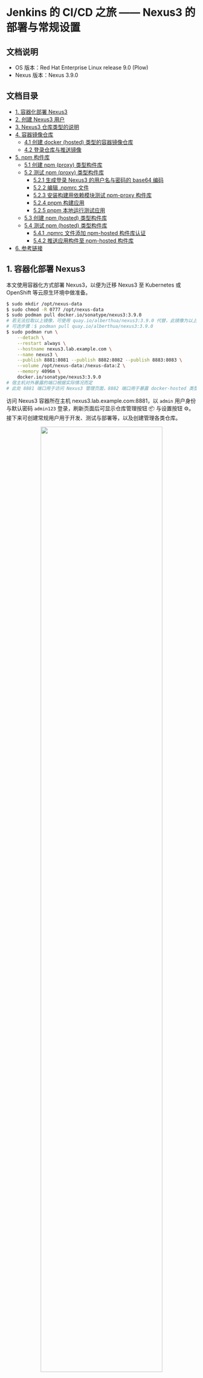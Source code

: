 # Jenkins 的 CI/CD 之旅 —— Nexus3 的部署与常规设置

## 文档说明

- OS 版本：Red Hat Enterprise Linux release 9.0 (Plow)
- Nexus 版本：Nexus 3.9.0

## 文档目录

- [1. 容器化部署 Nexus3](#1-容器化部署-nexus3)
- [2. 创建 Nexus3 用户](#2-创建-nexus3-用户)
- [3. Nexus3 仓库类型的说明](#3-nexus3-仓库类型的说明)
- [4. 容器镜像仓库](#4-容器镜像仓库)
  - [4.1 创建 docker (hosted) 类型的容器镜像仓库](41-创建-docker-hosted-类型的容器镜像仓库)
  - [4.2 登录仓库与推送镜像](#42-登录仓库与推送镜像)
- [5. npm 构件库](#5-npm-构件库)
  - [5.1 创建 npm (proxy) 类型构件库](#51-创建-npm-proxy-类型构件库)
  - [5.2 测试 npm (proxy) 类型构件库](#52-测试-npm-proxy-类型构件库)
    - [5.2.1 生成登录 Nexus3 的用户名与密码的 base64 编码](#521-生成登录-nexus3-的用户名与密码的-base64-编码)
    - [5.2.2 编辑 .npmrc 文件](#522-编辑-npmrc-文件)
    - [5.2.3 安装构建用依赖模块测试 npm-proxy 构件库](#523-安装构建用依赖模块测试-npm-proxy-构件库)
    - [5.2.4 pnpm 构建应用](#524-pnpm-构建应用)
    - [5.2.5 pnpm 本地运行测试应用](#525-pnpm-本地运行测试应用)
  - [5.3 创建 npm (hosted) 类型构件库](#53-创建-npm-hosted-类型构件库)
  - [5.4 测试 npm (hosted) 类型构件库](#54-测试-npm-hosted-类型构件库)
    - [5.4.1 .npmrc 文件添加 npm-hosted 构件库认证](#541-npmrc-文件添加-npm-hosted-构件库认证)
    - [5.4.2 推送应用构件至 npm-hosted 构件库](#542-推送应用构件至-npm-hosted-构件库)
- [6. 参考链接](#6-参考链接)

## 1. 容器化部署 Nexus3

本文使用容器化方式部署 Nexus3，以便为迁移 Nexus3 至 Kubernetes 或 OpenShift 等云原生环境中做准备。

```bash
$ sudo mkdir /opt/nexus-data
$ sudo chmod -R 0777 /opt/nexus-data
$ sudo podman pull docker.io/sonatype/nexus3:3.9.0
# 若无法拉取以上镜像，可使用 quay.io/alberthua/nexus3:3.9.0 代替，此镜像为以上镜像的同步，两者完全相同。
# 可选步骤：$ podman pull quay.io/alberthua/nexus3:3.9.0
$ sudo podman run \
    --detach \
    --restart always \
    --hostname nexus3.lab.example.com \
    --name nexus3 \
    --publish 8881:8081 --publish 8882:8082 --publish 8883:8083 \
    --volume /opt/nexus-data:/nexus-data:Z \
    --memory 4096m \
    docker.io/sonatype/nexus3:3.9.0
# 宿主机对外暴露的端口根据实际情况而定
# 此处 8881 端口用于访问 Nexus3 管理页面，8882 端口用于暴露 docker-hosted 类型的容器镜像仓库，8883 端口待定。
```

访问 Nexus3 容器所在主机 nexus3.lab.example.com:8881，以 `admin` 用户身份与默认密码 `admin123` 登录，刷新页面后可显示仓库管理按钮 📦 与设置按钮 ⚙。接下来可创建常规用户用于开发、测试与部署等，以及创建管理各类仓库。

<center><img src="images/nexus3-admin-login-1.png" style="width:80%"></center>

<center><img src="images/nexus3-admin-login-2.png" style="width:80%"></center>

## 2. 创建 Nexus3 用户

Nexus3 运行后即可创建用户以区别 admin 用户，用于日常开发、测试等使用，以下创建名为 devuser0 用户为例，并赋予管理员权限：

<center><img src="images/nexus3-add-user-1.png" style="width:80%"></center>

<center><img src="images/nexus3-add-user-2.png" style="width:80%"></center>

<center><img src="images/nexus3-add-user-3.png" style="width:80%"></center>

## 3. Nexus3 仓库类型的说明

Nexus3 仓库（repository）类型分为三种类型：

- 代理仓库（Proxy）：用来代理公共的远程仓库，在本地持久化存储远程仓库下载的构件，当再次请求该构件时将从 Nexus 私服下载。
- 宿主仓库（Hosted）：通常宿主仓库在保存构件时分为以下 3 个常用类型

  | 宿主仓库类型 | 说明 |
  | ----- | ----- |
  | 3rd party | 保存第三方依赖的仓库。通常由内部人员下载之后再发布到 Nexus 。 |
  | releases | 保存内部发布的正式稳定版本。 |
  | snapshots | 保存内部发布的快照，为不稳定版本。 |

- 仓库组（Group）：管理多个仓库，客户端直接请求仓库组即可请求到组中的多个仓库。宿主仓库主要用于发布公司内部项目构建、第三方项目构件（如购买的商业构件），以及其他无法从公用仓库获取的构件。

## 4. 容器镜像仓库

### 4.1 创建 docker (hosted) 类型的容器镜像仓库

docker (hosted) 类型的容器镜像仓库用于存储第三方下载后推送的镜像，以及自定义构建的镜像。此处创建仓库后，推送 docker.io/library/registry:2 镜像，验证此仓库是否可正常提供服务。如下所示：

<center><img src="images/container-repo-hosted-1.png" style="width:80%"></center>

<center><img src="images/container-repo-hosted-2.png" style="width:80%"></center>

<center><img src="images/container-repo-hosted-3.png" style="width:80%"></center>

<center><img src="images/container-repo-hosted-4.png" style="width:80%"></center>

<center><img src="images/container-repo-hosted-5.png" style="width:80%"></center>

<center><img src="images/container-repo-hosted-6.png" style="width:80%"></center>

### 4.2 登录仓库与推送镜像

podman 登录以上创建的仓库默认使用 SSL 认证，若本地未设置 SSL 证书将认证失败而无法登录。报错如下：

```bash
$ podman login nexus3.lab.example.com:8882
Authenticating with existing credentials for nexus3.lab.example.com:8882
Existing credentials are invalid, please enter valid username and password
Username (devuser0): devuser0
Password:
Error: authenticating creds for "nexus3.lab.example.com:8882": pinging container registry nexus3.lab.example.com:8882: Get "https://nexus3.lab.example.com:8882/v2/": EOF
# 报错提示 SSL 认证证书问题
```

根据 Nexus3 容器启动的端口映射可知，访问容器所在的宿主机端口 8882 即可访问容器镜像服务。

```bash
$ podman login --tls-verify=false nexus3.lab.example.com:8882
Username: devuser0  #以上 Nexus3 中创建的常规用户
Password:    #该用户的密码
Login Succeeded!
# 成功登录仓库
```

Nexus3 中的容器镜像存储在扁平化的空间中，镜像不从属于用户或组织，而是直接进行管理。因此，在为容器镜像设置标签时，可遵循以下方式，此处以 `docker.io/library/registry:2` 为例：

```bash
$ podman tag docker.io/library/registry:2 nexus3.lab.example.com:8882/registry:2
$ podman push --tls-verify=false nexus3.lab.example.com:8882/registry:2
Getting image source signatures
Copying blob 3dc78a2f4e56 skipped: already exists
Copying blob 1a0007403c9e skipped: already exists
Copying blob 11d475ff1a07 skipped: already exists
Copying blob 8d881b642817 skipped: already exists
Copying blob 0fcc9ad4e206 skipped: already exists
Copying config 26b2eb0361 done
Writing manifest to image destination
```

容器镜像推送完成后，Nexus3 中将显示此镜像：

<center><img src="images/nexus3-docker-hosted-repo.png" style="width:80%"></center>

## 5. npm 构件库

### 5.1 创建 npm (proxy) 类型构件库

应用目录的 `.npmrc` 文件或 `$HOME/.npmrc` 文件中定义了此类仓库的地址的话，那么使用 `pnpm install` 或 `npm install` 安装应用依赖的模块时，将从此类仓库中下载安装，但仓库内不存在对应模块的话，仓库将从定义的上游仓库中（本例使用淘宝的 npm 仓库）拉取下载模块至仓库中，再提供给应用。因此，若其他应用使用相同的的模块，此类仓库可直接提供而无需再从上游仓库中下载。

<center><img src="images/npm-proxy-demo-1.jpg" style="width:80%"></center>

<center><img src="images/npm-proxy-demo-2.jpg" style="width:80%"></center>

<center><img src="images/npm-proxy-demo-3.jpg" style="width:80%"></center>

<center><img src="images/npm-proxy-demo-4.jpg" style="width:80%"></center>

<center><img src="images/npm-proxy-demo-5.jpg" style="width:80%"></center>

<center><img src="images/npm-proxy-demo-6.jpg" style="width:80%"></center>

### 5.2 测试 npm (proxy) 类型构件库

以上类型的构件库创建完成后，对其进行测试。本例中使用 Node.js 项目 [etherpad-lite](https://github.com/ether/etherpad-lite) 完成模块的安装与应用构建发布，并将应用的构件推送至 `npm (hosted)` 类型的仓库中。

#### 5.2.1 生成登录 Nexus3 的用户名与密码的 base64 编码

此处使用以上步骤中创建的 devuser0 用户以及密码

```bash
### 方法1
[devops@serverb etherpad-lite]$ echo -n "devuser0:1qazZSE$" | base64
ZGV2dXNlcjA6MXFhelpTRSQ=

### 方法2
[devops@serverb etherpad-lite]$ echo -n "devuser0:1qazZSE$" | openssl base64
ZGV2dXNlcjA6MXFhelpTRSQ=
```

#### 5.2.2 编辑 .npmrc 文件

编辑 `$HOME/.npmrc` 文件，定义 npm (proxy) 类型仓库的地址与认证用户的 base64 编码。此类仓库地址可通过以下方法获取：

<center><img src="images/nexus3-copy-address-1.png" style="width:80%"></center>

<center><img src="images/nexus3-copy-address-2.png" style="width:80%"></center>

```bash
[devops@serverb etherpad-lite]$ vim ~/.npmrc
registry=http://nexus3.lab.example.com:8881/repository/npm-proxy/  #指定 npm-proxy 构件库
always-auth=true  #总是启用登录认证
//nexus3.lab.example.com:8881/repository/npm-proxy/:_auth="ZGV2dXNlcjA6MXFhelpTRSQ="  #登录 npm-proxy 构件库认证
```

#### 5.2.3 安装构建用依赖模块测试 npm-proxy 构件库

使用 pnpm 连接此构件库，并安装模块至当前项目的 `node_modules/` 目录中。关于 pnpm 的安装可参考 [Node.js 之 npm 常用方法]()。

```bash
[devops@serverb etherpad-lite]$ pnpm install
Scope: all 6 workspace projects
 WARN  Ignoring broken lockfile at /home/devops/etherpad-lite: Lockfile /home/devops/etherpad-lite/pnpm-lock.yaml not compatible with current pnpm
 WARN  3 deprecated subdependencies found: lodash.get@4.4.2, node-domexception@1.0.0, superagent@8.1.2
Packages: +965
+++++++++++++++++++++++++++++++++++++++++++++++++++++++++++++++++++++++++++++++++++++++++++++++++++++++++++++++++++++++++++++++++++++++++++++++++++
Progress: resolved 1071, reused 959, downloaded 11, added 965, done
node_modules/.pnpm/@scarf+scarf@1.4.0/node_modules/@scarf/scarf: Running postinstall script, done in 3s
node_modules/.pnpm/@swc+core@1.11.24/node_modules/@swc/core: Running postinstall script, done in 223ms
node_modules/.pnpm/esbuild@0.25.4/node_modules/esbuild: Running postinstall script, done in 227ms
node_modules/.pnpm/esbuild@0.21.5/node_modules/esbuild: Running postinstall script, done in 236ms
node_modules/.pnpm/unrs-resolver@1.7.2/node_modules/unrs-resolver: Running postinstall script, done in 68ms

dependencies:
+ ep_etherpad-lite 2.3.0 <- src

devDependencies:
+ admin 2.3.0 <- admin
+ docs <- doc
+ ui 0.0.0 <- ui

 WARN  Issues with peer dependencies found
doc
└─┬ vitepress 1.6.3
  └─┬ @docsearch/js 3.8.2
    └─┬ @docsearch/react 3.8.2
      ├── ✕ missing peer search-insights@">= 1 < 3"
      ├─┬ @algolia/autocomplete-core 1.17.7
      │ └─┬ @algolia/autocomplete-plugin-algolia-insights 1.17.7
      │   ├── ✕ missing peer search-insights@">= 1 < 3"
      │   └─┬ @algolia/autocomplete-shared 1.17.7
      │     └── ✕ missing peer @algolia/client-search@">= 4.9.1 < 6"
      └─┬ @algolia/autocomplete-preset-algolia 1.17.7
        └── ✕ missing peer @algolia/client-search@">= 4.9.1 < 6"
Peer dependencies that should be installed:
  @algolia/client-search@">=4.9.1 <6.0.0-0"  search-insights@">=1.0.0 <3.0.0-0"

src
└─┬ eslint-config-etherpad 4.0.4
  ├─┬ @typescript-eslint/eslint-plugin 7.18.0
  │ ├── ✕ unmet peer eslint@^8.56.0: found 9.27.0
  │ └─┬ @typescript-eslint/type-utils 7.18.0
  │   ├── ✕ unmet peer eslint@^8.56.0: found 9.27.0
  │   └─┬ @typescript-eslint/utils 7.18.0
  │     └── ✕ unmet peer eslint@^8.56.0: found 9.27.0
  └─┬ @typescript-eslint/parser 7.18.0
    └── ✕ unmet peer eslint@^8.56.0: found 9.27.0

Done in 1m 21.9s
```

验证 npm-proxy 构件库中是否同步依赖的模块：

<center><img src="images/npm-proxy-repo.png" style="width:80%"></center>

#### 5.2.4 pnpm 构建应用

```bash
[devops@serverb etherpad-lite]$ pnpm run build:etherpad  #根据 package.json 中的脚本定义构建

> etherpad@2.3.0 build:etherpad /home/devops/etherpad-lite
> pnpm --filter admin run build-copy && pnpm --filter ui run build-copy


> admin@2.3.0 build-copy /home/devops/etherpad-lite/admin
> tsc && vite build --outDir ../src/templates/admin --emptyOutDir

vite v6.3.5 building for production...
✓ 1742 modules transformed.
../src/templates/admin/index.html                   0.49 kB │ gzip:   0.31 kB
../src/templates/admin/assets/index-BSQTLHmC.css   10.89 kB │ gzip:   3.19 kB
../src/templates/admin/assets/index-CmBU3i6n.js   479.31 kB │ gzip: 154.07 kB
[vite-plugin-static-copy] Copied 1 items.
✓ built in 7.58s

> ui@0.0.0 build-copy /home/devops/etherpad-lite/ui
> tsc && vite build --outDir ../src/static/oidc --emptyOutDir

vite v6.3.5 building for production...
✓ 6 modules transformed.
../src/static/oidc/consent.html               1.01 kB │ gzip: 0.49 kB
../src/static/oidc/login.html                 2.60 kB │ gzip: 1.03 kB
../src/static/oidc/assets/style-CLgJS82q.css  1.58 kB │ gzip: 0.75 kB
../src/static/oidc/assets/main-BcSxKxdW.js    0.15 kB │ gzip: 0.15 kB
../src/static/oidc/assets/style-CNP0ENT6.js   0.71 kB │ gzip: 0.40 kB
../src/static/oidc/assets/nested-DhUhjXU9.js  1.06 kB │ gzip: 0.53 kB
✓ built in 164ms
```

#### 5.2.5 pnpm 本地运行测试应用

```bash
[devops@serverb etherpad-lite]$ pnpm run prod  #应用监听 9001 端口

> etherpad@2.3.0 prod /home/devops/etherpad-lite
> pnpm --filter ep_etherpad-lite run prod


> ep_etherpad-lite@2.3.0 prod /home/devops/etherpad-lite/src
> cross-env NODE_ENV=production node --require tsx/cjs node/server.ts

[2025-05-20T04:09:56.484] [INFO] settings - All relative paths will be interpreted relative to the identified Etherpad base dir: /home/devops/etherpad-lite
[2025-05-20T04:09:56.487] [WARN] settings - No settings file found in /home/devops/etherpad-lite/settings.json. Continuing using defaults!
[2025-05-20T04:09:56.487] [INFO] settings - No credentials file found in /home/devops/etherpad-lite/credentials.json. Ignoring.
[2025-05-20T04:09:56.488] [WARN] settings - loglevel: INFO
[2025-05-20T04:09:56.488] [WARN] settings - logLayoutType: colored
[2025-05-20T04:09:56.489] [WARN] settings - No "skinName" parameter found. Please check out settings.json.template and update your settings.json. Falling back to the default "colibris".
[2025-05-20T04:09:56.492] [INFO] settings - Using skin "colibris" in dir: /home/devops/etherpad-lite/src/static/skins/colibris
[2025-05-20T04:09:56.492] [WARN] settings - File location: /home/devops/etherpad-lite/var/rusty.db
[2025-05-20T04:09:56.493] [INFO] settings - Random string used for versioning assets: d674b503
[2025-05-20T04:09:57.660] [INFO] server - Starting Etherpad...
[2025-05-20T04:09:57.714] [INFO] plugins - check installed plugins for migration
[2025-05-20T04:09:57.717] [INFO] plugins - start migration of plugins in node_modules
[2025-05-20T04:09:57.726] [INFO] plugins - pnpm --version: 8.15.9
[2025-05-20T04:09:58.470] [INFO] plugins - Loading plugin ep_etherpad-lite...
[2025-05-20T04:09:58.471] [INFO] plugins - Loaded 1 plugins
[2025-05-20T04:10:00.538] [INFO] server - Installed plugins:
[2025-05-20T04:10:00.540] [INFO] settings - Report bugs at https://github.com/ether/etherpad-lite/issues
[2025-05-20T04:10:00.543] [INFO] settings - Your Etherpad version is 2.3.0 (3a9e126)
[2025-05-20T04:10:03.813] [INFO] http - HTTP server listening for connections
[2025-05-20T04:10:03.813] [INFO] settings - You can access your Etherpad instance at http://0.0.0.0:9001/
[2025-05-20T04:10:03.814] [WARN] settings - Admin username and password not set in settings.json. To access admin please uncomment and edit "users" in settings.json
[2025-05-20T04:10:03.814] [INFO] server - Etherpad is running
...
```

### 5.3 创建 npm (hosted) 类型构件库

此类构件库与 npm (proxy) 类型构件库创建方法类似，先创建 Blob 再创建 npm (hosted)。

<center><img src="images/npm-hosted-demo.png" style="width:80%"></center>

### 5.4 测试 npm (hosted) 类型构件库

#### 5.4.1 .npmrc 文件添加 npm-hosted 构件库认证

```bashrc
[devops@serverb etherpad-lite]$ vim ~/.npmrc
...
//nexus3.lab.example.com:8881/repository/npm-hosted/:_auth="ZGV2dXNlcjA6MXFhelpTRSQ="
#登录 npm-hosted 构件库认证（用于推送构建的应用）
```

#### 5.4.2 推送应用构件至 npm-hosted 构件库

```bash
[devops@serverb etherpad-lite]$ npm publish --registry=http://nexus3.lab.example.com:8881/repository/npm-hosted/
npm warn package-json etherpad@2.3.0 No bin file found at bin/etherpad-healthcheck
npm warn package-json etherpad@2.3.0 No bin file found at bin/etherpad-healthcheck
npm warn package-json etherpad@2.3.0 No bin file found at bin/etherpad-healthcheck
npm warn publish npm auto-corrected some errors in your package.json when publishing.  Please run "npm pkg fix" to address these errors.
npm warn publish errors corrected:
npm warn publish "repository.url" was normalized to "git+https://github.com/ether/etherpad-lite.git"
npm warn package-json etherpad@2.3.0 No bin file found at bin/etherpad-healthcheck
npm notice
npm notice 📦  etherpad@2.3.0
npm notice Tarball Contents
npm notice 515B .dockerignore
npm notice 292B .editorconfig
npm notice 703B .env.default
npm notice 765B .env.dev.default
npm notice 19B .gitattributes
npm notice 480B .github/dependabot.yml
npm notice 61B .github/FUNDING.yml
npm notice 1.2kB .github/ISSUE_TEMPLATE/bug_report.md
npm notice 845B .github/ISSUE_TEMPLATE/feature_request.md
npm notice 740B .github/ISSUE_TEMPLATE/plugin-request-template.md
...
npm notice Tarball Details
npm notice name: etherpad
npm notice version: 2.3.0
npm notice filename: etherpad-2.3.0.tgz
npm notice package size: 4.8 MB
npm notice unpacked size: 9.0 MB
npm notice shasum: 676d9f5417e6dbb3d2441d3f21a4309ae48b31e4
npm notice integrity: sha512-jmT7WUePc9nxR[...]kMmiw7t+3kZFQ==
npm notice total files: 782
npm notice
npm notice Publishing to http://nexus3.lab.example.com:8881/repository/npm-hosted/ with tag latest and default access
+ etherpad@2.3.0
```

验证 npm-hosted 构件库：

<center><img src="images/npm-hosted-repo.png" style="width:80%"></center>

## 6. 参考链接

- ❤ [Sonatype Nexus Repository | Documentation](https://help.sonatype.com/en/sonatype-nexus-repository.html)
- [sonatype/nexus | DockerHub](https://hub.docker.com/r/sonatype/nexus)
- 🔥 [nexus3 代理仓库的使用](https://www.cnblogs.com/hukey/p/18532480#%E9%85%8D%E7%BD%AEdocker%E6%9C%AC%E5%9C%B0%E4%BB%93%E5%BA%93)
- [nexus 配置管理 docker 镜像](https://blog.csdn.net/LG_15011399296/article/details/127687599)
- [「docker 仓库」搭建 Nexus 私服](https://zhuanlan.zhihu.com/p/716123466)
